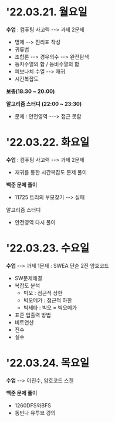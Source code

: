 # '22.03.21. 월요일

**수업** : 컴퓨팅 사고력 --> 과제 2문제

* 명제 --> 진리표 작성
* 귀류법
* 조합론 --> 경우의수  --> 완전탐색
* 등차수열의 합 / 등비수열의 합
* 피보나치 수열 --> 재귀
* 시간복잡도



**보충(18:30 ~ 20:00)**

 

**알고리즘 스터디 (22:00 ~ 23:30)**

* 문제 : 안전영역 ---> 접근 못함



# '22.03.22. 화요일

**수업** : 컴퓨팅 사고력 --> 과제 2문제

* 재귀를 통한 시간복잡도 문제 풀이



**백준 문제 풀이**

* 11725 트리의 부모찾기 --> 실패



알고리즘 스터디

* 안전영역 다시 풀이



# '22.03.23. 수요일

**수업** --> 과제 1문제 :  SWEA 단순 2진 암호코드

* SW문제해결
* 복잡도 분석
  * 빅오 : 점근적 상한
  * 빅오메가 : 점근적 하한
  * 빅세타 : 빅오 = 빅오메가
* 표준 입출력 방법
* 비트연산
* 진수
* 실수

# '22.03.24. 목요일

**수업** --> 이진수, 암호코드 스캔



**백준 문제 풀이**

* 1260DFS와BFS
* 동빈나 유투브 강의
